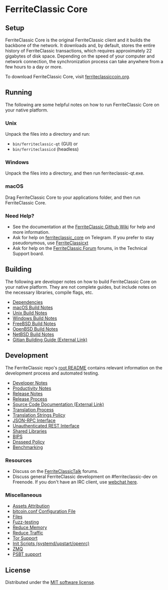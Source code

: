 FerriteClassic Core
=============

Setup
---------------------
FerriteClassic Core is the original FerriteClassic client and it builds the backbone of the network. It downloads and, by default, stores the entire history of FerriteClassic transactions, which requires approximately 22 gigabytes of disk space. Depending on the speed of your computer and network connection, the synchronization process can take anywhere from a few hours to a day or more.

To download FerriteClassic Core, visit [ferriteclassiccoin.org](https://ferriteclassiccoin.org/).

Running
---------------------
The following are some helpful notes on how to run FerriteClassic Core on your native platform.

### Unix

Unpack the files into a directory and run:

- `bin/ferriteclassic-qt` (GUI) or
- `bin/ferriteclassicd` (headless)

### Windows

Unpack the files into a directory, and then run ferriteclassic-qt.exe.

### macOS

Drag FerriteClassic Core to your applications folder, and then run FerriteClassic Core.

### Need Help?

* See the documentation at the [FerriteClassic Github Wiki](https://github.com/koh-gt/ferriteclassic-core/wiki) for help and more information.
* Ask for help on [ferriteclassic_core](https://t.me/ferriteclassic_core) on Telegram. If you prefer to stay pseudonymous, use [FerriteClassicxt](https://github.com/koh-gt/ferriteclassicxt/)
* Ask for help on the [FerriteClassic Forum](https://ferriteclassiccoin.org:52443/) forums, in the Technical Support board.

Building
---------------------
The following are developer notes on how to build FerriteClassic Core on your native platform. They are not complete guides, but include notes on the necessary libraries, compile flags, etc.

- [Dependencies](dependencies.md)
- [macOS Build Notes](build-osx.md)
- [Unix Build Notes](build-unix.md)
- [Windows Build Notes](build-windows.md)
- [FreeBSD Build Notes](build-freebsd.md)
- [OpenBSD Build Notes](build-openbsd.md)
- [NetBSD Build Notes](build-netbsd.md)
- [Gitian Building Guide (External Link)](https://github.com/bitcoin-core/docs/blob/master/gitian-building.md)

Development
---------------------
The FerriteClassic repo's [root README](/README.md) contains relevant information on the development process and automated testing.

- [Developer Notes](developer-notes.md)
- [Productivity Notes](productivity.md)
- [Release Notes](release-notes.md)
- [Release Process](release-process.md)
- [Source Code Documentation (External Link)](https://doxygen.bitcoincore.org/)
- [Translation Process](translation_process.md)
- [Translation Strings Policy](translation_strings_policy.md)
- [JSON-RPC Interface](JSON-RPC-interface.md)
- [Unauthenticated REST Interface](REST-interface.md)
- [Shared Libraries](shared-libraries.md)
- [BIPS](bips.md)
- [Dnsseed Policy](dnsseed-policy.md)
- [Benchmarking](benchmarking.md)

### Resources
* Discuss on the [FerriteClassicTalk](https://ferriteclassictalk.io/) forums.
* Discuss general FerriteClassic development on #ferriteclassic-dev on Freenode. If you don't have an IRC client, use [webchat here](https://webchat.freenode.net/#ferriteclassic-dev).

### Miscellaneous
- [Assets Attribution](assets-attribution.md)
- [bitcoin.conf Configuration File](bitcoin-conf.md)
- [Files](files.md)
- [Fuzz-testing](fuzzing.md)
- [Reduce Memory](reduce-memory.md)
- [Reduce Traffic](reduce-traffic.md)
- [Tor Support](tor.md)
- [Init Scripts (systemd/upstart/openrc)](init.md)
- [ZMQ](zmq.md)
- [PSBT support](psbt.md)

License
---------------------
Distributed under the [MIT software license](/COPYING).
